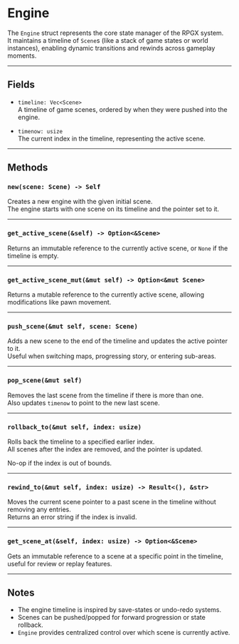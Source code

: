 # Engine

The `Engine` struct represents the core state manager of the RPGX system.  
It maintains a timeline of `Scene`s (like a stack of game states or world instances), enabling dynamic transitions and rewinds across gameplay moments.

---

## Fields

- `timeline: Vec<Scene>`  
  A timeline of game scenes, ordered by when they were pushed into the engine.

- `timenow: usize`  
  The current index in the timeline, representing the active scene.

---

## Methods

### `new(scene: Scene) -> Self`

Creates a new engine with the given initial scene.  
The engine starts with one scene on its timeline and the pointer set to it.

---

### `get_active_scene(&self) -> Option<&Scene>`

Returns an immutable reference to the currently active scene, or `None` if the timeline is empty.

---

### `get_active_scene_mut(&mut self) -> Option<&mut Scene>`

Returns a mutable reference to the currently active scene, allowing modifications like pawn movement.

---

### `push_scene(&mut self, scene: Scene)`

Adds a new scene to the end of the timeline and updates the active pointer to it.  
Useful when switching maps, progressing story, or entering sub-areas.

---

### `pop_scene(&mut self)`

Removes the last scene from the timeline if there is more than one.  
Also updates `timenow` to point to the new last scene.

---

### `rollback_to(&mut self, index: usize)`

Rolls back the timeline to a specified earlier index.  
All scenes after the index are removed, and the pointer is updated.

No-op if the index is out of bounds.

---

### `rewind_to(&mut self, index: usize) -> Result<(), &str>`

Moves the current scene pointer to a past scene in the timeline without removing any entries.  
Returns an error string if the index is invalid.

---

### `get_scene_at(&self, index: usize) -> Option<&Scene>`

Gets an immutable reference to a scene at a specific point in the timeline, useful for review or replay features.

---

## Notes

- The engine timeline is inspired by save-states or undo-redo systems.
- Scenes can be pushed/popped for forward progression or state rollback.
- `Engine` provides centralized control over which scene is currently active.

